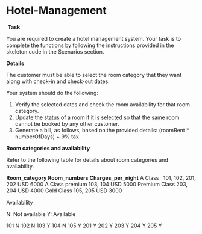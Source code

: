 # Hotel-Management

​
**Task**

You are required to create a hotel management system. Your task is to complete the functions by following the instructions provided in the skeleton code in the Scenarios section.

**Details**

The customer must be able to select the room category that they want along with check-in and check-out dates.

Your system should do the following:

1. Verify the selected dates and check the room availability for that room category.
2. Update the status of a room if it is selected so that the same room cannot be booked by any other customer.
3. Generate a bill, as follows, based on the provided details: (roomRent * numberOfDays) + 9% tax


**Room categories and availability**

Refer to the following table for details about room categories and availability.

**Room_category         Room_numbers         Charges_per_night**
A Class  	          101, 102, 201, 202	         USD 6000
A Class premium          103, 104	               USD 5000
Premium Class	           203, 204	               USD 4000
Gold Class	             105, 205	               USD 3000
 

Availability

N: Not available
Y: Available

101	N
102	N
103	Y
104	N
105	Y
201	Y
202	Y
203	Y
204	Y
205	Y​

